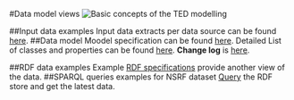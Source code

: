 #Data model views
![Basic concepts of the TED modelling](https://www.dropbox.com/s/n4m6ancd3mh8l3x/TED_16-09.png?dl=1)


##Input data examples
Input data extracts per data source can be found [here](https://github.com/YourDataStories/ontology/blob/master/TED/Input%20Data%20Examples.md).
##Data model
Moodel specification can be found [here](https://github.com/YourDataStories/ontology/blob/master/TED/pilot3.owl). 
Detailed List of classes and properties can be found [here](https://docs.google.com/spreadsheets/d/1xMiTAk7mXhGPnSU4-qspiYaN15ur4v3J0lU8qYODtzk/edit#gid=481927591).
**Change log** is [here](https://github.com/YourDataStories/ontology/blob/master/Overall%20model/CHANGELOG.md).

##RDF data examples
Example [RDF specifications](https://github.com/YourDataStories/ontology/blob/master/TED/RDF%20Data%20Examples.md) provide another view of the data.
##SPARQL queries examples for NSRF dataset
[Query](https://github.com/YourDataStories/ontology/blob/master/Overall%20model/SPARQL%20queries.md) the RDF store and get the latest data.


